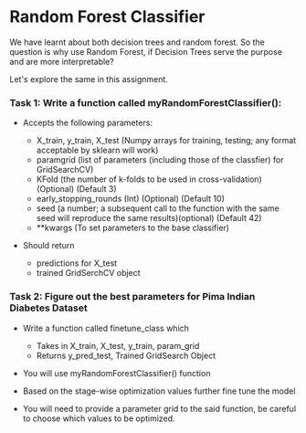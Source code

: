 # Random Forest Classifier

We have learnt about both decision trees and random forest. So the question is why use Random Forest, if Decision Trees serve the purpose and are more interpretable?

Let's explore the same in this assignment.

### Task 1: Write a function called myRandomForestClassifier():

- Accepts the following parameters:
    * X_train, y_train, X_test (Numpy arrays for training, testing; any format acceptable by sklearn will work)
    * paramgrid (list of parameters (including those of the classfier) for GridSearchCV)
    * KFold (the number of k-folds to be used in cross-validation) (Optional) (Default 3)
    * early_stopping_rounds (Int) (Optional) (Default 10)
    * seed (a number; a subsequent call to the function with the same seed will reproduce the same results)(optional) (Default 42)
    * **kwargs (To set parameters to the base classifier)

- Should return
    * predictions for X_test
    * trained GridSerchCV object

### Task 2: Figure out the best parameters for Pima Indian Diabetes Dataset

- Write a function called finetune_class which
    * Takes in X_train, X_test, y_train, param_grid
    * Returns y_pred_test, Trained GridSearch Object

- You will use myRandomForestClassifier() function
- Based on the stage-wise optimization values further fine tune the model
- You will need to provide a parameter grid to the said function, be careful to choose which values to be optimized.

